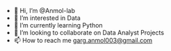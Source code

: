 - 👋 Hi, I’m @Anmol-lab
- 👀 I’m interested in Data 
- 🌱 I’m currently learning Python
- 💞️ I’m looking to collaborate on Data Analyst Projects
- 📫 How to reach me garg.anmol003@gmail.com

<!---
Anmol-lab/Anmol-lab is a ✨ special ✨ repository because its `README.md` (this file) appears on your GitHub profile.
You can click the Preview link to take a look at your changes.
--->
